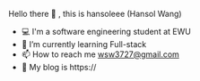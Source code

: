 Hello there 👋 , this is hansoleee (Hansol Wang)
- 💻 I'm a software engineering student at EWU
- 🌱 I’m currently learning Full-stack
- 📫 How to reach me wsw3727@gmail.com
- 🐰 My blog is https://

<!---
hasoleee/hasoleee is a ✨ special ✨ repository because its `README.md` (this file) appears on your GitHub profile.
You can click the Preview link to take a look at your changes.
--->
